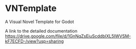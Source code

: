 # VNTemplate
A Visual Novel Template for Godot

A link to the detailed documentation
https://drive.google.com/file/d/1GnNqZsEiuScddbIXL5IWVSM-kF7ECFD-/view?usp=sharing

